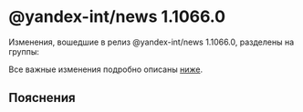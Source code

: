 # @yandex-int/news 1.1066.0

<!-- ЧЕЛОВЕЧЕСКОЕ ВСТУПЛЕНИЕ -->

Изменения, вошедшие в релиз @yandex-int/news 1.1066.0, разделены на группы:

Все важные изменения подробно описаны [ниже](#Пояснения).

## Пояснения

